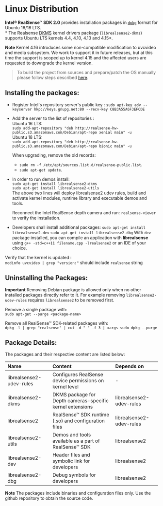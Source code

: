 # Linux Distribution

**Intel® RealSense™ SDK 2.0** provides installation packages in [`dpkg`](https://en.wikipedia.org/wiki/Dpkg) format for Ubuntu 16/18 LTS.  
\* The Realsense [DKMS](https://en.wikipedia.org/wiki/Dynamic_Kernel_Module_Support) kernel drivers package \(`librealsense2-dkms`\) supports Ubuntu LTS kernels 4.4, 4.10, 4.13 and 4.15\*.

**Note** Kernel 4.16 introduces some non-compatible modification to uvcvideo and media subsystem. We work to support it in future releases, but at this time the support is scoped up to kernel 4.15 and the affected users are requested to downgrade the kernel version.

> To build the project from sources and prepare/patch the OS manually please follow steps described [here](installation.md).

## Installing the packages:

* Register Intel's repository server's public key : `sudo apt-key adv --keyserver hkp://keys.gnupg.net:80 --recv-key C8B3A55A6F3EFCDE`
* Add the server to the list of repositories :  
  Ubuntu 16 LTS:  
  `sudo add-apt-repository "deb http://realsense-hw-public.s3.amazonaws.com/Debian/apt-repo xenial main" -u`  
  Ubuntu 18 LTS:  
  `sudo add-apt-repository "deb http://realsense-hw-public.s3.amazonaws.com/Debian/apt-repo bionic main" -u`

  When upgrading, remove the old records:

  * `sudo rm -f /etc/apt/sources.list.d/realsense-public.list`.  
  * `sudo apt-get update`.  

* In order to run demos install:  
  `sudo apt-get install librealsense2-dkms`  
  `sudo apt-get install librealsense2-utils`  
  The above two lines will deploy librealsense2 udev rules, build and activate kernel modules, runtime library and executable demos and tools.

  Reconnect the Intel RealSense depth camera and run: `realsense-viewer` to verify the installation.

* Developers shall install additional packages: `sudo apt-get install librealsense2-dev` `sudo apt-get install librealsense2-dbg` With `dev` package installed, you can compile an application with **librealsense** using `g++ -std=c++11 filename.cpp -lrealsense2` or an IDE of your choice.

Verify that the kernel is updated :  
`modinfo uvcvideo | grep "version:"` should include `realsense` string

## Uninstalling the Packages:

**Important** Removing Debian package is allowed only when no other installed packages directly refer to it. For example removing `librealsense2-udev-rules` requires `librealsense2` to be removed first.

Remove a single package with:  
`sudo apt-get --purge <package-name>`

Remove all RealSense™ SDK-related packages with:  
`dpkg -l | grep "realsense" | cut -d " " -f 3 | xargs sudo dpkg --purge`

## Package Details:

The packages and their respective content are listed below:

| Name | Content | Depends on |
| :--- | :--- | :--- |
| librealsense2-udev-rules | Configures RealSense device permissions on kernel level | - |
| librealsense2-dkms | DKMS package for Depth cameras-specific kernel extensions | librealsense2-udev-rules |
| librealsense2 | RealSense™ SDK runtime \(.so\) and configuration files | librealsense2-udev-rules |
| librealsense2-utils | Demos and tools available as a part of RealSense™ SDK | librealsense2 |
| librealsense2-dev | Header files and symbolic link for developers | librealsense2 |
| librealsense2-dbg | Debug symbols for developers | librealsense2 |

**Note** The packages include binaries and configuration files only. Use the github repository to obtain the source code.


